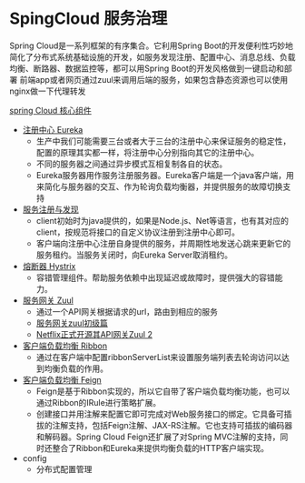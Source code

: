 SpingCloud 服务治理
===
Spring Cloud是一系列框架的有序集合。它利用Spring Boot的开发便利性巧妙地简化了分布式系统基础设施的开发，如服务发现注册、配置中心、消息总线、负载均衡、断路器、数据监控等，都可以用Spring Boot的开发风格做到一键启动和部署
前端app或者网页通过zuul来调用后端的服务，如果包含静态资源也可以使用nginx做一下代理转发

[spring Cloud 核心组件](https://github.com/ityouknow/spring-cloud-examples)
*   [注册中心 Eureka](http://www.ityouknow.com/springcloud/2017/05/10/springcloud-eureka.html)
    *   生产中我们可能需要三台或者大于三台的注册中心来保证服务的稳定性，配置的原理其实都一样，将注册中心分别指向其它的注册中心。
    *   不同的服务器之间通过异步模式互相复制各自的状态。
    *   Eureka服务器用作服务注册服务器。Eureka客户端是一个java客户端，用来简化与服务器的交互、作为轮询负载均衡器，并提供服务的故障切换支持  
*   [服务注册与发现](http://blog.didispace.com/springcloud6/)
    *   client初始时为java提供的，如果是Node.js、Net等语言，也有其对应的client，按规范将接口的自定义协议注册到注册中心即可。
    *   客户端向注册中心注册自身提供的服务，并周期性地发送心跳来更新它的服务租约。当服务关闭时，向Eureka Server取消租约。
*   [熔断器 Hystrix](http://www.ityouknow.com/springcloud/2017/05/16/springcloud-hystrix.html)
    *   容错管理组件。帮助服务依赖中出现延迟或故障时，提供强大的容错能力。
*   [服务网关 Zuul](https://mp.weixin.qq.com/s/5PQ9iyPfYCEcJ5W7q0T2oQ)
    *   通过一个API网关根据请求的url，路由到相应的服务
    *   [服务网关zuul初级篇](http://www.ityouknow.com/springcloud/2017/06/01/gateway-service-zuul.html)
    *   [Netflix正式开源其API网关Zuul 2](https://mp.weixin.qq.com/s/wh_7duo4God8_9awPJBJbQ)
*   [客户端负载均衡 Ribbon](http://blog.didispace.com/spring-cloud-starter-dalston-2-2/)
    *   通过在客户端中配置ribbonServerList来设置服务端列表去轮询访问以达到均衡负载的作用。
*   [客户端负载均衡 Feign](http://blog.didispace.com/spring-cloud-starter-dalston-2-3/)
    *   Feign是基于Ribbon实现的，所以它自带了客户端负载均衡功能，也可以通过Ribbon的IRule进行策略扩展。
    *   创建接口并用注解来配置它即可完成对Web服务接口的绑定。它具备可插拔的注解支持，包括Feign注解、JAX-RS注解。它也支持可插拔的编码器和解码器。Spring Cloud Feign还扩展了对Spring MVC注解的支持，同时还整合了Ribbon和Eureka来提供均衡负载的HTTP客户端实现。
*   config
    *   分布式配置管理

